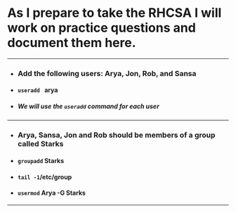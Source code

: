 # As I prepare to take the RHCSA I will work on practice questions and document them here.

---

- ### Add the following users: Arya, Jon, Rob, and Sansa
- #### ```useradd ``` arya
- ##### We will use the ```useradd``` command for each user
---
- ### Arya, Sansa, Jon and Rob should be members of a group called Starks
- #### ```groupadd``` Starks
- #### ```tail -1```/etc/group
- #### ```usermod``` Arya -G Starks

---


  








